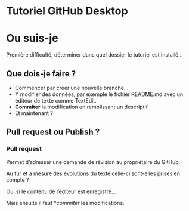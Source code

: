 Tutoriel GitHub Desktop
==================

# Ou suis-je
Première difficulté, déterminer dans quel dossier le tutoriel est installé…

## Que dois-je faire ?
* Commencer par créer une nouvelle branche…
* Y modifier des données, par exemple le fichier README.md avec un  éditeur de texte comme TextEdit.
* **Commiter** la modification en remplissant un descriptif
* Et maintenant ?

## Pull request ou Publish ?
### Pull request
Permet d’adresser une demande de révision au propriétaire du GitHub.

Au fur et à mesure des évolutions du texte celle-ci sont-elles prises en compte ?

Oui si le contenu de l’éditeur est enregistré…

Mais ensuite il faut **commiter* les modifications.




